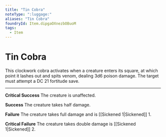 ```yaml
---
title: "Tin Cobra"
noteType: ":luggage:"
aliases: "Tin Cobra"
foundryId: Item.dipgaOXnezbOBuoM
tags:
  - Item
---
```


# Tin Cobra

This clockwork cobra activates when a creature enters its square, at which point it lashes out and spits venom, dealing 3d6 poison damage. The target must attempt a DC 21 fortitude save.

* * *

**Critical Success** The creature is unaffected.

**Success** The creature takes half damage.

**Failure** The creature takes full damage and is [[Sickened 1|Sickened]] 1.

**Critical Failure** The creature takes double damage is [[Sickened 1|Sickened]] 2.
